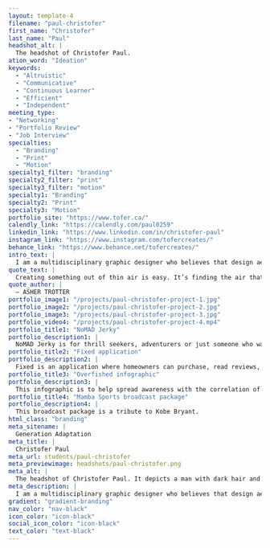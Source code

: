 ```yaml
---
layout: template-4
filename: "paul-christofer"
first_name: "Christofer"
last_name: "Paul"
headshot_alt: |
  The headshot of Christofer Paul.
ation_word: "Ideation"
keywords:
  - "Altruistic"
  - "Communicative"
  - "Continuous Learner"
  - "Efficient"
  - "Independent"
meeting_type:
- "Networking"
- "Portfolio Review"
- "Job Interview"
specialties:
  - "Branding"
  - "Print"
  - "Motion"
specialty1_filter: "branding"
specialty2_filter: "print"
specialty3_filter: "motion"
specialty1: "Branding"
specialty2: "Print"
specialty3: "Motion"
portfolio_site: "https://www.tofer.ca/"
calendly_link: "https://calendly.com/paul0259"
linkedin_link: "https://www.linkedin.com/in/christofer-paul"
instagram_link: "https://www.instagram.com/tofercreates/"
behance_link: "https://www.behance.net/tofercreates/"
intro_text: |
  I am a multidisciplinary graphic designer who believes that design aesthetics is a result of the problem solving process.
quote_text: |
  Creating something out of thin air is easy. It’s finding the air that’s hard.
quote_author: |
  – ASHER TROTTER
portfolio_image1: "/projects/paul-christofer-project-1.jpg"
portfolio_image2: "/projects/paul-christofer-project-2.jpg"
portfolio_image3: "/projects/paul-christofer-project-3.jpg"
portfolio_video4: "/projects/paul-christofer-project-4.mp4"
portfolio_title1: "NoMAD Jerky"
portfolio_description1: |
  NoMAD Jerky is for thrill seekers, adventurers or just someone who wants a snack. Anyone with dietary and religious restrictions have an option too. This project was featured in RGD's #heyRGD contest for January.
portfolio_title2: "Fixed application"
portfolio_description2: |
  Fixed is an application where homeowners can purchase, read reviews, create a review & contact a maintenance professional within minutes. This application produces a modern contender to this current click to order service generation.
portfolio_title3: "Overfished infographic"
portfolio_description3: |
  This infographic is to help spread awareness with the correlation of overfishing and global warming. If readers would like to know more they can scan the QR code which leads them to an article for WWF.
portfolio_title4: "Mamba Sports broadcast package"
portfolio_description4: |
  This broadcast package is a tribute to Kobe Bryant.
html_class: "branding"
meta_sitename: |
  Generation Adaptation
meta_title: |
  Christofer Paul
meta_url: students/paul-christofer
meta_previewimage: headshots/paul-christofer.png
meta_alt: |
  The headshot of Christofer Paul. It depicts a man with dark hair and a beard smiling. He is wearing a dark t-shirt.
meta_description: |
  I am a multidisciplinary graphic designer who believes that design aesthetics is a result of the problem solving process.
gradient: "gradient-branding"
nav_color: "nav-black"
icon_color: "icon-black"
social_icon_color: "icon-black"
text_color: "text-black"
---
```

